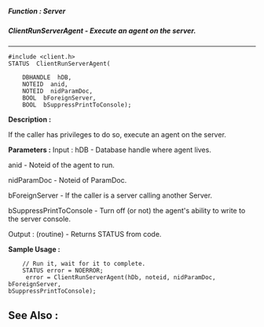 ##### Function : Server
##### ClientRunServerAgent - Execute an agent on the server.
---
```
#include <client.h>
STATUS  ClientRunServerAgent(

	DBHANDLE  hDB,
	NOTEID  anid,
	NOTEID  nidParamDoc,
	BOOL  bForeignServer,
	BOOL  bSuppressPrintToConsole);
```
**Description :**

If the caller has privileges to do so, execute an agent on the server.

**Parameters :**
Input :
hDB  -  Database handle where agent lives.

anid  -  Noteid of the agent to run.

nidParamDoc  -  Noteid of ParamDoc.

bForeignServer  -  If the caller is a server calling another Server.

bSuppressPrintToConsole  -  Turn off (or not) the agent's ability to write to the server console.

Output :
(routine)  -  Returns STATUS from code.



**Sample Usage :**
```
	// Run it, wait for it to complete. 
	STATUS error = NOERROR; 
	 error = ClientRunServerAgent(hDb, noteid, nidParamDoc, bForeignServer, 
bSuppressPrintToConsole);
```
**See Also :**
---
